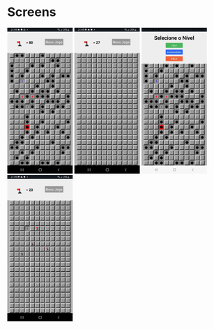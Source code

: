 # Screens

<img src="./images/explodedGame.jpeg" alt="Explosão" width="150"/>
<img src="./images/newGame.jpeg" alt="Novo Jogo" width="150"/>
<img src="./images/levelSelection.jpeg" alt="Seleção de Níveis" width="150"/>
<img src="./images/flaggedGame.jpeg" alt="Bandeiras" width="150"/>